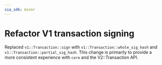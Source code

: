 ```yaml
---
sia_sdk: minor
---
```


# Refactor V1 transaction signing

Replaced `v1::Transaction::sign` with `v1::Transaction::whole_sig_hash` and `v1::Transaction::partial_sig_hash`. This change is primarily to provide a more consistent experience with `core` and the V2::Transaction API.
